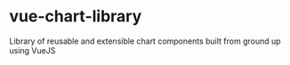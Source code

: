 # vue-chart-library
Library of reusable and extensible chart components built from ground up using VueJS
